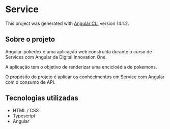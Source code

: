 # Service

This project was generated with [Angular CLI](https://github.com/angular/angular-cli) version 14.1.2.


## Sobre o projeto

Angular-pokedex é uma aplicação web construída durante o curso de Services com Angular da Digital Innovation One.

A aplicação tem o objetivo de renderizar uma encicloédia de pokemons.

O propósito do projeto é aplicar os conhecimentos em Service com Angular com o consumo de API.


## Tecnologias utilizadas
- HTML / CSS 
- Typescript
- Angular


<!-- ## Development server

Run `ng serve` for a dev server. Navigate to `http://localhost:4200/`. The application will automatically reload if you change any of the source files.

## Code scaffolding

Run `ng generate component component-name` to generate a new component. You can also use `ng generate directive|pipe|service|class|guard|interface|enum|module`.

## Build

Run `ng build` to build the project. The build artifacts will be stored in the `dist/` directory.

## Running unit tests

Run `ng test` to execute the unit tests via [Karma](https://karma-runner.github.io).

## Running end-to-end tests

Run `ng e2e` to execute the end-to-end tests via a platform of your choice. To use this command, you need to first add a package that implements end-to-end testing capabilities.

## Further help

To get more help on the Angular CLI use `ng help` or go check out the [Angular CLI Overview and Command Reference](https://angular.io/cli) page. -->
